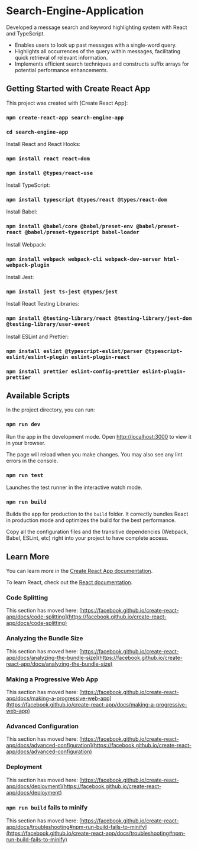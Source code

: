 # Search-Engine-Application
Developed a message search and keyword highlighting system with React and TypeScript.
- Enables users to look up past messages with a single-word query.
- Highlights all occurrences of the query within messages, facilitating quick retrieval of relevant information.
- Implements efficient search techniques and constructs suffix arrays for potential performance enhancements.

## Getting Started with Create React App

This project was created with [Create React App]:

### `npm create-react-app search-engine-app`
### `cd search-engine-app`

Install React and React Hooks:

### `npm install react react-dom`
### `npm install @types/react-use`

Install TypeScript:

### `npm install typescript @types/react @types/react-dom`

Install Babel:

### `npm install @babel/core @babel/preset-env @babel/preset-react @babel/preset-typescript babel-loader`

Install Webpack:

### `npm install webpack webpack-cli webpack-dev-server html-webpack-plugin`

Install Jest:

### `npm install jest ts-jest @types/jest`

Install React Testing Libraries:

### `npm install @testing-library/react @testing-library/jest-dom @testing-library/user-event`

Install ESLint and Prettier:

### `npm install eslint @typescript-eslint/parser @typescript-eslint/eslint-plugin eslint-plugin-react`
### `npm install prettier eslint-config-prettier eslint-plugin-prettier`

## Available Scripts

In the project directory, you can run:

### `npm run dev`

Run the app in the development mode.
Open [http://localhost:3000](http://localhost:3000) to view it in your browser.

The page will reload when you make changes. You may also see any lint errors in the console.

### `npm run test`

Launches the test runner in the interactive watch mode.

### `npm run build`

Builds the app for production to the `build` folder. It correctly bundles React in production mode and optimizes the build for the best performance.

Copy all the configuration files and the transitive dependencies (Webpack, Babel, ESLint, etc) right into your project to have complete access.

## Learn More

You can learn more in the [Create React App documentation](https://facebook.github.io/create-react-app/docs/getting-started).

To learn React, check out the [React documentation](https://reactjs.org/).

### Code Splitting

This section has moved here: [https://facebook.github.io/create-react-app/docs/code-splitting](https://facebook.github.io/create-react-app/docs/code-splitting)

### Analyzing the Bundle Size

This section has moved here: [https://facebook.github.io/create-react-app/docs/analyzing-the-bundle-size](https://facebook.github.io/create-react-app/docs/analyzing-the-bundle-size)

### Making a Progressive Web App

This section has moved here: [https://facebook.github.io/create-react-app/docs/making-a-progressive-web-app](https://facebook.github.io/create-react-app/docs/making-a-progressive-web-app)

### Advanced Configuration

This section has moved here: [https://facebook.github.io/create-react-app/docs/advanced-configuration](https://facebook.github.io/create-react-app/docs/advanced-configuration)

### Deployment

This section has moved here: [https://facebook.github.io/create-react-app/docs/deployment](https://facebook.github.io/create-react-app/docs/deployment)

### `npm run build` fails to minify

This section has moved here: [https://facebook.github.io/create-react-app/docs/troubleshooting#npm-run-build-fails-to-minify](https://facebook.github.io/create-react-app/docs/troubleshooting#npm-run-build-fails-to-minify)

